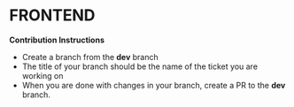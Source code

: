 # FRONTEND

**Contribution Instructions**

* Create a branch from the **dev** branch
* The title of your branch should be the name of the ticket you are working on
* When you are done with changes in your branch, create a PR to the **dev** branch.
